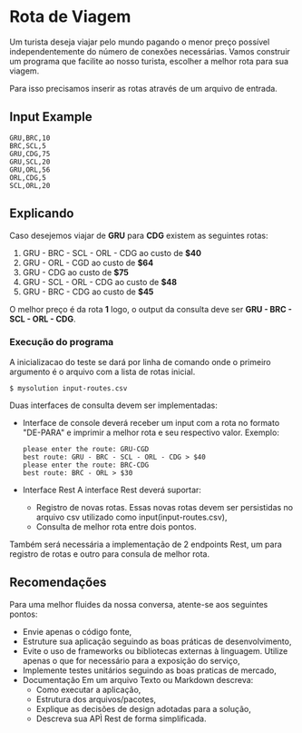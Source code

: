 # Rota de Viagem #

Um turista deseja viajar pelo mundo pagando o menor preço possível independentemente do número de conexões necessárias.
Vamos construir um programa que facilite ao nosso turista, escolher a melhor rota para sua viagem.

Para isso precisamos inserir as rotas através de um arquivo de entrada.

## Input Example ##
```csv
GRU,BRC,10
BRC,SCL,5
GRU,CDG,75
GRU,SCL,20
GRU,ORL,56
ORL,CDG,5
SCL,ORL,20
```

## Explicando ## 
Caso desejemos viajar de **GRU** para **CDG** existem as seguintes rotas:

1. GRU - BRC - SCL - ORL - CDG ao custo de **$40**
2. GRU - ORL - CGD ao custo de **$64**
3. GRU - CDG ao custo de **$75**
4. GRU - SCL - ORL - CDG ao custo de **$48**
5. GRU - BRC - CDG ao custo de **$45**

O melhor preço é da rota **1** logo, o output da consulta deve ser **GRU - BRC - SCL - ORL - CDG**.

### Execução do programa ###
A inicializacao do teste se dará por linha de comando onde o primeiro argumento é o arquivo com a lista de rotas inicial.

```shell
$ mysolution input-routes.csv
```

Duas interfaces de consulta devem ser implementadas:
- Interface de console deverá receber um input com a rota no formato "DE-PARA" e imprimir a melhor rota e seu respectivo valor.
  Exemplo:
  ```shell
  please enter the route: GRU-CGD
  best route: GRU - BRC - SCL - ORL - CDG > $40
  please enter the route: BRC-CDG
  best route: BRC - ORL > $30
  ```

- Interface Rest
    A interface Rest deverá suportar:
    - Registro de novas rotas. Essas novas rotas devem ser persistidas no arquivo csv utilizado como input(input-routes.csv),
    - Consulta de melhor rota entre dois pontos.

Também será necessária a implementação de 2 endpoints Rest, um para registro de rotas e outro para consula de melhor rota.

## Recomendações ##
Para uma melhor fluides da nossa conversa, atente-se aos seguintes pontos:

* Envie apenas o código fonte,
* Estruture sua aplicação seguindo as boas práticas de desenvolvimento,
* Evite o uso de frameworks ou bibliotecas externas à linguagem. Utilize apenas o que for necessário para a exposição do serviço,
* Implemente testes unitários seguindo as boas praticas de mercado,
* Documentação
  Em um arquivo Texto ou Markdown descreva:
  * Como executar a aplicação,
  * Estrutura dos arquivos/pacotes,
  * Explique as decisões de design adotadas para a solução,
  * Descreva sua APÌ Rest de forma simplificada.

